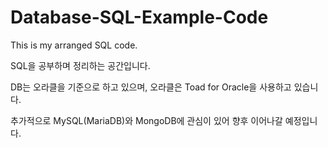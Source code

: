 # Database-SQL-Example-Code
This is my arranged SQL code.

SQL을 공부하며 정리하는 공간입니다.

DB는 오라클을 기준으로 하고 있으며, 오라클은 Toad for Oracle을 사용하고 있습니다.

추가적으로 MySQL(MariaDB)와 MongoDB에 관심이 있어 향후 이어나갈 예정입니다.
